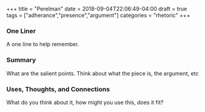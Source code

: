 +++
title = "Perelman"
date = 2018-09-04T22:06:49-04:00
draft = true
tags = ["adherance","presence","argument"]
categories = "rhetoric"
+++
### One Liner
A one line to help remember.

### Summary
What are the salient points. Think about what the piece is, the argument, etc

### Uses, Thoughts, and Connections
What do you think about it, how might you use this, does it fit?
